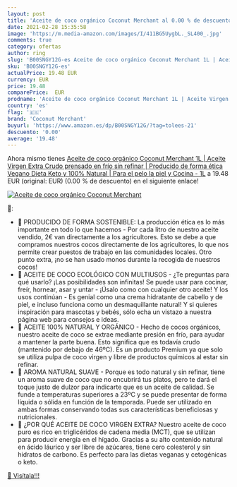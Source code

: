 ```yaml
---
layout: post
title: 'Aceite de coco orgánico Coconut Merchant al 0.00 % de descuento'
date: 2021-02-28 15:35:58
image: 'https://m.media-amazon.com/images/I/411BG5UygbL._SL400_.jpg'
comments: true
category: ofertas
author: ring
slug: 'B00SNGY12G-es Aceite de coco orgánico Coconut Merchant 1L | Aceite...'
sku: 'B00SNGY12G-es'
actualPrice: 19.48 EUR
currency: EUR
price: 19.48
comparePrice:  EUR
prodname: 'Aceite de coco orgánico Coconut Merchant 1L | Aceite Virgen Extra  Crudo  prensado en frío  sin refinar | Producido de forma ética  Vegano  Dieta Keto y 100% Natural | Para el pelo  la piel y Cocina - 1L'
country: 'es'
flag: '🇪🇸'
brand: 'Coconut Merchant'
buyurl: 'https://www.amazon.es/dp/B00SNGY12G/?tag=tolees-21'
descuento: '0.00'
average: '19.48'
---
```


Ahora mismo tienes [Aceite de coco orgánico Coconut Merchant 1L | Aceite Virgen Extra  Crudo  prensado en frío  sin refinar | Producido de forma ética  Vegano  Dieta Keto y 100% Natural | Para el pelo  la piel y Cocina - 1L](https://www.amazon.es/dp/B00SNGY12G/?tag=tolees-21) a 19.48 EUR (original:  EUR) (0.00 %  de descuento) en el siguiente enlace!

[![Aceite de coco orgánico Coconut Merchant](https://m.media-amazon.com/images/I/411BG5UygbL._SL400_.jpg)](https://www.amazon.es/dp/B00SNGY12G/?tag=tolees-21)

🔎:

- 🥥 PRODUCIDO DE FORMA SOSTENIBLE: La producción ética es lo más importante en todo lo que hacemos - Por cada litro de nuestro aceite vendido, 2€ van directamente a los agricultores. Esto se debe a que compramos nuestros cocos directamente de los agricultores, lo que nos permite crear puestos de trabajo en las comunidades locales. Otro punto extra, ¡no se han usado monos durante la recogida de nuestros cocos!
- 🥥 ACEITE DE COCO ECOLÓGICO CON MULTIUSOS - ¿Te preguntas para qué usarlo? ¡Las posibilidades son infinitas! Se puede usar para cocinar, freír, hornear, asar y untar - ¡Úsalo como con cualquier otro aceite! Y los usos continúan - Es genial como una crema hidratante de cabello y de piel, e incluso funciona como un desmaquillante natural! Y si quieres inspiración para mascotas y bebés, sólo echa un vistazo a nuestra página web para consejos e ideas.
- 🥥 ACEITE 100% NATURAL Y ORGÁNICO - Hecho de cocos orgánicos, nuestro aceite de coco se extrae mediante presión en frío, para ayudar a mantener la parte buena. Esto significa que es todavía crudo (mantenido por debajo de 46ºC). Es un producto Premium ya que solo se utiliza pulpa de coco virgen y libre de productos químicos al estar sin refinar.
- 🥥 AROMA NATURAL SUAVE - Porque es todo natural y sin refinar, tiene un aroma suave de coco que no encubrirá tus platos, pero te dará el toque justo de dulzor para indicarte que es un aceite de calidad. Se funde a temperaturas superiores a 23ºC y se puede presentar de forma líquida o sólida en función de la temporada. Puede ser utilizado en ambas formas conservando todas sus características beneficiosas y nutricionales.
- 🥥 ¿POR QUÉ ACEITE DE COCO VIRGEN EXTRA? Nuestro aceite de coco puro es rico en triglicéridos de cadena media (MCT), que se utilizan para producir energía en el hígado. Gracias a su alto contenido natural en ácido láurico y ser libre de azúcares, tiene cero colesterol y sin hidratos de carbono. Es perfecto para las dietas veganas y cetogénicas o keto.

[🛒 Visítala!!!](https://www.amazon.es/dp/B00SNGY12G/?tag=tolees-21)
